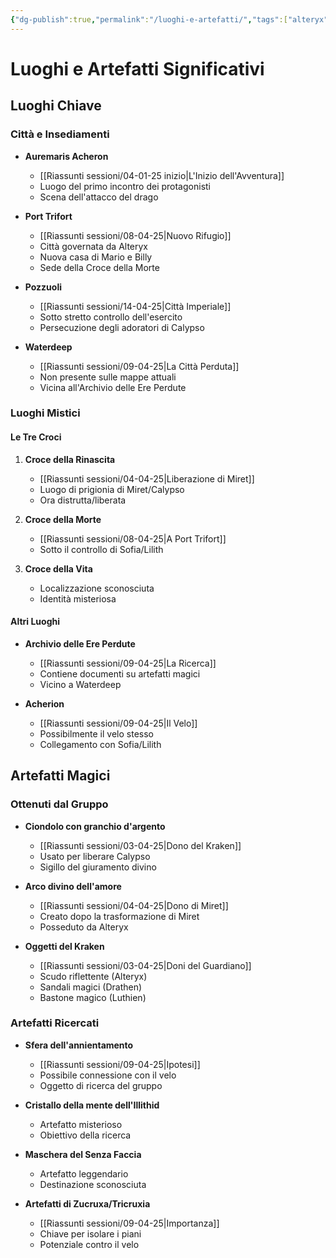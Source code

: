 ```yaml
---
{"dg-publish":true,"permalink":"/luoghi-e-artefatti/","tags":["alteryx","billy","drathen","luthien","miret","sofia","zifarion"]}
---
```


# Luoghi e Artefatti Significativi

## Luoghi Chiave

### Città e Insediamenti
- **Auremaris Acheron**
  - [[Riassunti sessioni/04-01-25 inizio\|L'Inizio dell'Avventura]]
  - Luogo del primo incontro dei protagonisti
  - Scena dell'attacco del drago

- **Port Trifort**
  - [[Riassunti sessioni/08-04-25\|Nuovo Rifugio]]
  - Città governata da Alteryx
  - Nuova casa di Mario e Billy
  - Sede della Croce della Morte

- **Pozzuoli**
  - [[Riassunti sessioni/14-04-25\|Città Imperiale]]
  - Sotto stretto controllo dell'esercito
  - Persecuzione degli adoratori di Calypso

- **Waterdeep**
  - [[Riassunti sessioni/09-04-25\|La Città Perduta]]
  - Non presente sulle mappe attuali
  - Vicina all'Archivio delle Ere Perdute

### Luoghi Mistici

#### Le Tre Croci
1. **Croce della Rinascita**
   - [[Riassunti sessioni/04-04-25\|Liberazione di Miret]]
   - Luogo di prigionia di Miret/Calypso
   - Ora distrutta/liberata

2. **Croce della Morte**
   - [[Riassunti sessioni/08-04-25\|A Port Trifort]]
   - Sotto il controllo di Sofia/Lilith

3. **Croce della Vita**
   - Localizzazione sconosciuta
   - Identità misteriosa

#### Altri Luoghi
- **Archivio delle Ere Perdute**
  - [[Riassunti sessioni/09-04-25\|La Ricerca]]
  - Contiene documenti su artefatti magici
  - Vicino a Waterdeep

- **Acherion**
  - [[Riassunti sessioni/09-04-25\|Il Velo]]
  - Possibilmente il velo stesso
  - Collegamento con Sofia/Lilith

## Artefatti Magici

### Ottenuti dal Gruppo
- **Ciondolo con granchio d'argento**
  - [[Riassunti sessioni/03-04-25\|Dono del Kraken]]
  - Usato per liberare Calypso
  - Sigillo del giuramento divino

- **Arco divino dell'amore**
  - [[Riassunti sessioni/04-04-25\|Dono di Miret]]
  - Creato dopo la trasformazione di Miret
  - Posseduto da Alteryx

- **Oggetti del Kraken**
  - [[Riassunti sessioni/03-04-25\|Doni del Guardiano]]
  - Scudo riflettente (Alteryx)
  - Sandali magici (Drathen)
  - Bastone magico (Luthien)

### Artefatti Ricercati
- **Sfera dell'annientamento**
  - [[Riassunti sessioni/09-04-25\|Ipotesi]]
  - Possibile connessione con il velo
  - Oggetto di ricerca del gruppo

- **Cristallo della mente dell'Illithid**
  - Artefatto misterioso
  - Obiettivo della ricerca

- **Maschera del Senza Faccia**
  - Artefatto leggendario
  - Destinazione sconosciuta

- **Artefatti di Zucruxa/Tricruxia**
  - [[Riassunti sessioni/09-04-25\|Importanza]]
  - Chiave per isolare i piani
  - Potenziale contro il velo